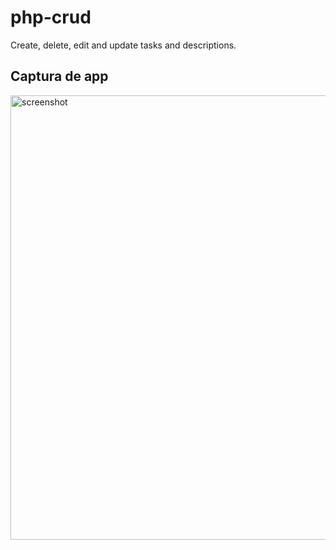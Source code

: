 # php-crud
Create, delete, edit and update tasks and descriptions.

## Captura de app
<img width="711" alt="screenshot" src="https://github.com/CristianJhair/php-crud/assets/44480959/a63e7847-94dd-4daa-a918-343e38f936a8">

